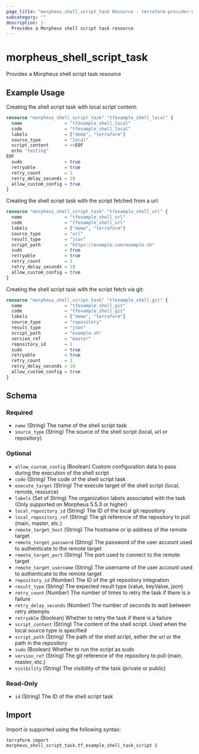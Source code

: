 ```yaml
---
page_title: "morpheus_shell_script_task Resource - terraform-provider-morpheus"
subcategory: ""
description: |-
  Provides a Morpheus shell script task resource
---
```


# morpheus_shell_script_task

Provides a Morpheus shell script task resource

## Example Usage

Creating the shell script task with local script content:

```terraform
resource "morpheus_shell_script_task" "tfexample_shell_local" {
  name                = "tfexample_shell_local"
  code                = "tfexample_shell_local"
  labels              = ["demo", "terraform"]
  source_type         = "local"
  script_content      = <<EOF
  echo "testing"
EOF
  sudo                = true
  retryable           = true
  retry_count         = 1
  retry_delay_seconds = 10
  allow_custom_config = true
}
```

Creating the shell script task with the script fetched from a url:

```terraform
resource "morpheus_shell_script_task" "tfexample_shell_url" {
  name                = "tfexample_shell_url"
  code                = "tfexample_shell_url"
  labels              = ["demo", "terraform"]
  source_type         = "url"
  result_type         = "json"
  script_path         = "https://example.com/example.sh"
  sudo                = true
  retryable           = true
  retry_count         = 1
  retry_delay_seconds = 10
  allow_custom_config = true
}
```

Creating the shell script task with the script fetch via git:

```terraform
resource "morpheus_shell_script_task" "tfexample_shell_git" {
  name                = "tfexample_shell_git"
  code                = "tfexample_shell_git"
  labels              = ["demo", "terraform"]
  source_type         = "repository"
  result_type         = "json"
  script_path         = "example.sh"
  version_ref         = "master"
  repository_id       = 1
  sudo                = true
  retryable           = true
  retry_count         = 1
  retry_delay_seconds = 10
  allow_custom_config = true
}
```

<!-- schema generated by tfplugindocs -->
## Schema

### Required

- `name` (String) The name of the shell script task
- `source_type` (String) The source of the shell script (local, url or repository)

### Optional

- `allow_custom_config` (Boolean) Custom configuration data to pass during the execution of the shell script
- `code` (String) The code of the shell script task
- `execute_target` (String) The execute target of the shell script (local, remote, resource)
- `labels` (Set of String) The organization labels associated with the task (Only supported on Morpheus 5.5.3 or higher)
- `local_repository_id` (String) The ID of the local git repository
- `local_repository_ref` (String) The git reference of the repository to pull (main, master, etc.)
- `remote_target_host` (String) The hostname or ip address of the remote target
- `remote_target_password` (String) The password of the user account used to authenticate to the remote target
- `remote_target_port` (String) The port used to connect to the remote target
- `remote_target_username` (String) The username of the user account used to authenticate to the remote target
- `repository_id` (Number) The ID of the git repository integration
- `result_type` (String) The expected result type (value, keyValue, json)
- `retry_count` (Number) The number of times to retry the task if there is a failure
- `retry_delay_seconds` (Number) The number of seconds to wait between retry attempts
- `retryable` (Boolean) Whether to retry the task if there is a failure
- `script_content` (String) The content of the shell script. Used when the local source type is specified
- `script_path` (String) The path of the shell script, either the url or the path in the repository
- `sudo` (Boolean) Whether to run the script as sudo
- `version_ref` (String) The git reference of the repository to pull (main, master, etc.)
- `visibility` (String) The visibility of the task (private or public)

### Read-Only

- `id` (String) The ID of the shell script task

## Import

Import is supported using the following syntax:

```shell
terraform import morpheus_shell_script_task.tf_example_shell_task_script 1
```
